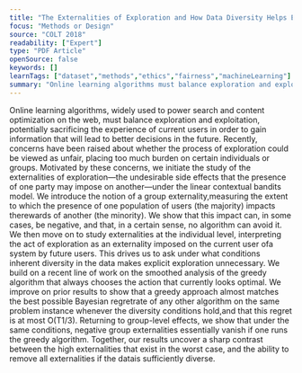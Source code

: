 ```yaml
---
title: "The Externalities of Exploration and How Data Diversity Helps Exploitation"
focus: "Methods or Design"
source: "COLT 2018"
readability: ["Expert"]
type: "PDF Article"
openSource: false
keywords: []
learnTags: ["dataset","methods","ethics","fairness","machineLearning"]
summary: "Online learning algorithms must balance exploration and exploitation, but recently, concerns have been raised about whether the process of exploration could be viewed as unfair, placing too much burden on certain individuals or groups. Motivated by these concerns, the externalities of exploration are studied, and the notion of a group externality is introduced, measuring the extent to which the presence of a majority group of users impacts the rewards of a minority group.  "
---
```

Online learning algorithms, widely used to power search and content optimization on the web, must balance exploration and exploitation, potentially sacrificing the experience of current users in order to gain information that will lead to better decisions in the future. Recently, concerns have been raised about whether the process of exploration could be viewed as unfair, placing too much burden on certain individuals or groups. Motivated by these concerns, we initiate the study of the externalities of exploration—the undesirable side effects that the presence of one party may impose on another—under the linear contextual bandits model. We introduce the notion of a group externality,measuring the extent to which the presence of one population of users (the majority) impacts therewards of another (the minority). We show that this impact can, in some cases, be negative, and that, in a certain sense, no algorithm can avoid it. We then move on to study externalities at the individual level, interpreting the act of exploration as an externality imposed on the current user ofa system by future users. This drives us to ask under what conditions inherent diversity in the data makes explicit exploration unnecessary. We build on a recent line of work on the smoothed analysis of the greedy algorithm that always chooses the action that currently looks optimal. We improve on prior results to show that a greedy approach almost matches the best possible Bayesian regretrate of any other algorithm on the same problem instance whenever the diversity conditions hold,and that this regret is at most ̃O(T1/3). Returning to group-level effects, we show that under the same conditions, negative group externalities essentially vanish if one runs the greedy algorithm. Together, our results uncover a sharp contrast between the high externalities that exist in the worst case, and the ability to remove all externalities if the datais sufficiently diverse.
